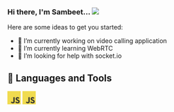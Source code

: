 ### Hi there, I'm Sambeet... <img src="https://raw.githubusercontent.com/MartinHeinz/MartinHeinz/master/wave.gif" width="30px">


Here are some ideas to get you started:

- 🔭 I’m currently working on video calling application
- 🌱 I’m currently learning WebRTC
- 🤔 I’m looking for help with socket.io

## 🔧 Languages and Tools
<img width="30" height="30" src="https://raw.githubusercontent.com/github/explore/80688e429a7d4ef2fca1e82350fe8e3517d3494d/topics/javascript/javascript.png" >
<img width="30" height="30" src="https://raw.githubusercontent.com/github/explore/80688e429a7d4ef2fca1e82350fe8e3517d3494d/topics/javascript/javascript.png" >

